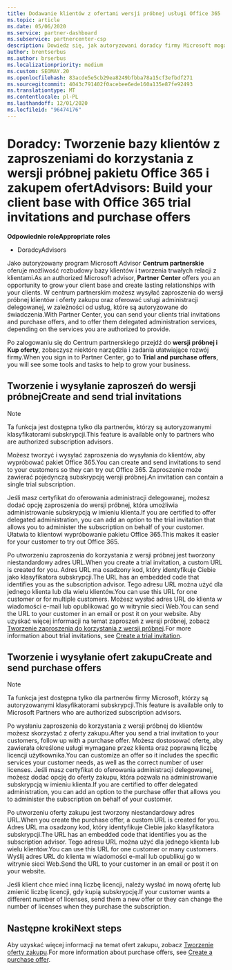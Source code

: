 ```yaml
---
title: Dodawanie klientów z ofertami wersji próbnej usługi Office 365
ms.topic: article
ms.date: 05/06/2020
ms.service: partner-dashboard
ms.subservice: partnercenter-csp
description: Dowiedz się, jak autoryzowani doradcy firmy Microsoft mogą rozwijać swoje subskrypcje pakietu Office 365. Twórz i wysyłaj zaproszenia do wersji próbnej pakietu Office 365 i kupuj oferty na klientach.
author: brentserbus
ms.author: brserbus
ms.localizationpriority: medium
ms.custom: SEOMAY.20
ms.openlocfilehash: 83acde5e5cb29ea8249bfbba78a15cf3efbdf271
ms.sourcegitcommit: 4043c791402f0acebee6ede160a135e87fe92493
ms.translationtype: MT
ms.contentlocale: pl-PL
ms.lasthandoff: 12/01/2020
ms.locfileid: "96474176"
---
```

# <a name="advisors-build-your-client-base-with-office-365-trial-invitations-and-purchase-offers"></a><span data-ttu-id="3c82f-104">Doradcy: Tworzenie bazy klientów z zaproszeniami do korzystania z wersji próbnej pakietu Office 365 i zakupem ofert</span><span class="sxs-lookup"><span data-stu-id="3c82f-104">Advisors: Build your client base with Office 365 trial invitations and purchase offers</span></span>


<span data-ttu-id="3c82f-105">**Odpowiednie role**</span><span class="sxs-lookup"><span data-stu-id="3c82f-105">**Appropriate roles**</span></span>

- <span data-ttu-id="3c82f-106">Doradcy</span><span class="sxs-lookup"><span data-stu-id="3c82f-106">Advisors</span></span>


<span data-ttu-id="3c82f-107">Jako autoryzowany program Microsoft Advisor **Centrum partnerskie** oferuje możliwość rozbudowy bazy klientów i tworzenia trwałych relacji z klientami.</span><span class="sxs-lookup"><span data-stu-id="3c82f-107">As an authorized Microsoft advisor, **Partner Center** offers you an opportunity to grow your client base and create lasting relationships with your clients.</span></span> <span data-ttu-id="3c82f-108">W centrum partnerskim możesz wysyłać zaproszenia do wersji próbnej klientów i oferty zakupu oraz oferować usługi administracji delegowanej, w zależności od usług, które są autoryzowane do świadczenia.</span><span class="sxs-lookup"><span data-stu-id="3c82f-108">With Partner Center, you can send your clients trial invitations and purchase offers, and to offer them delegated administration services, depending on the services you are authorized to provide.</span></span>

<span data-ttu-id="3c82f-109">Po zalogowaniu się do Centrum partnerskiego przejdź do **wersji próbnej i Kup oferty**, zobaczysz niektóre narzędzia i zadania ułatwiające rozwój firmy.</span><span class="sxs-lookup"><span data-stu-id="3c82f-109">When you sign in to Partner Center, go to **Trial and purchase offers**, you will see some tools and tasks to help to grow your business.</span></span>

## <a name="create-and-send-trial-invitations"></a><span data-ttu-id="3c82f-110">Tworzenie i wysyłanie zaproszeń do wersji próbnej</span><span class="sxs-lookup"><span data-stu-id="3c82f-110">Create and send trial invitations</span></span>

> [!NOTE]
> <span data-ttu-id="3c82f-111">Ta funkcja jest dostępna tylko dla partnerów, którzy są autoryzowanymi klasyfikatorami subskrypcji.</span><span class="sxs-lookup"><span data-stu-id="3c82f-111">This feature is available only to partners who are authorized subscription advisors.</span></span>

<span data-ttu-id="3c82f-112">Możesz tworzyć i wysyłać zaproszenia do wysyłania do klientów, aby wypróbować pakiet Office 365.</span><span class="sxs-lookup"><span data-stu-id="3c82f-112">You can create and send invitations to send to your customers so they can try out Office 365.</span></span> <span data-ttu-id="3c82f-113">Zaproszenie może zawierać pojedynczą subskrypcję wersji próbnej.</span><span class="sxs-lookup"><span data-stu-id="3c82f-113">An invitation can contain a single trial subscription.</span></span>

<span data-ttu-id="3c82f-114">Jeśli masz certyfikat do oferowania administracji delegowanej, możesz dodać opcję zaproszenia do wersji próbnej, która umożliwia administrowanie subskrypcją w imieniu klienta.</span><span class="sxs-lookup"><span data-stu-id="3c82f-114">If you are certified to offer delegated administration, you can add an option to the trial invitation that allows you to administer the subscription on behalf of your customer.</span></span> <span data-ttu-id="3c82f-115">Ułatwia to klientowi wypróbowanie pakietu Office 365.</span><span class="sxs-lookup"><span data-stu-id="3c82f-115">This makes it easier for your customer to try out Office 365.</span></span>

<span data-ttu-id="3c82f-116">Po utworzeniu zaproszenia do korzystania z wersji próbnej jest tworzony niestandardowy adres URL.</span><span class="sxs-lookup"><span data-stu-id="3c82f-116">When you create a trial invitation, a custom URL is created for you.</span></span> <span data-ttu-id="3c82f-117">Adres URL ma osadzony kod, który identyfikuje Ciebie jako klasyfikatora subskrypcji.</span><span class="sxs-lookup"><span data-stu-id="3c82f-117">The URL has an embedded code that identifies you as the subscription advisor.</span></span> <span data-ttu-id="3c82f-118">Tego adresu URL można użyć dla jednego klienta lub dla wielu klientów.</span><span class="sxs-lookup"><span data-stu-id="3c82f-118">You can use this URL for one customer or for multiple customers.</span></span> <span data-ttu-id="3c82f-119">Możesz wysłać adres URL do klienta w wiadomości e-mail lub opublikować go w witrynie sieci Web.</span><span class="sxs-lookup"><span data-stu-id="3c82f-119">You can send the URL to your customer in an email or post it on your website.</span></span>
<span data-ttu-id="3c82f-120">Aby uzyskać więcej informacji na temat zaproszeń z wersji próbnej, zobacz [Tworzenie zaproszenia do korzystania z wersji próbnej](advisors-create-a-trial-invitation.md).</span><span class="sxs-lookup"><span data-stu-id="3c82f-120">For more information about trial invitations, see [Create a trial invitation](advisors-create-a-trial-invitation.md).</span></span>

## <a name="create-and-send-purchase-offers"></a><span data-ttu-id="3c82f-121">Tworzenie i wysyłanie ofert zakupu</span><span class="sxs-lookup"><span data-stu-id="3c82f-121">Create and send purchase offers</span></span>

> [!NOTE]
> <span data-ttu-id="3c82f-122">Ta funkcja jest dostępna tylko dla partnerów firmy Microsoft, którzy są autoryzowanymi klasyfikatorami subskrypcji.</span><span class="sxs-lookup"><span data-stu-id="3c82f-122">This feature is available only to Microsoft Partners who are authorized subscription advisors.</span></span>

<span data-ttu-id="3c82f-123">Po wysłaniu zaproszenia do korzystania z wersji próbnej do klientów możesz skorzystać z oferty zakupu.</span><span class="sxs-lookup"><span data-stu-id="3c82f-123">After you send a trial invitation to your customers, follow up with a purchase offer.</span></span> <span data-ttu-id="3c82f-124">Możesz dostosować ofertę, aby zawierała określone usługi wymagane przez klienta oraz poprawną liczbę licencji użytkownika.</span><span class="sxs-lookup"><span data-stu-id="3c82f-124">You can customize an offer so it includes the specific services your customer needs, as well as the correct number of user licenses.</span></span> <span data-ttu-id="3c82f-125">Jeśli masz certyfikat do oferowania administracji delegowanej, możesz dodać opcję do oferty zakupu, która pozwala na administrowanie subskrypcją w imieniu klienta.</span><span class="sxs-lookup"><span data-stu-id="3c82f-125">If you are certified to offer delegated administration, you can add an option to the purchase offer that allows you to administer the subscription on behalf of your customer.</span></span>

<span data-ttu-id="3c82f-126">Po utworzeniu oferty zakupu jest tworzony niestandardowy adres URL.</span><span class="sxs-lookup"><span data-stu-id="3c82f-126">When you create the purchase offer, a custom URL is created for you.</span></span> <span data-ttu-id="3c82f-127">Adres URL ma osadzony kod, który identyfikuje Ciebie jako klasyfikatora subskrypcji.</span><span class="sxs-lookup"><span data-stu-id="3c82f-127">The URL has an embedded code that identifies you as the subscription advisor.</span></span> <span data-ttu-id="3c82f-128">Tego adresu URL można użyć dla jednego klienta lub wielu klientów.</span><span class="sxs-lookup"><span data-stu-id="3c82f-128">You can use this URL for one customer or many customers.</span></span> <span data-ttu-id="3c82f-129">Wyślij adres URL do klienta w wiadomości e-mail lub opublikuj go w witrynie sieci Web.</span><span class="sxs-lookup"><span data-stu-id="3c82f-129">Send the URL to your customer in an email or post it on your website.</span></span>

<span data-ttu-id="3c82f-130">Jeśli klient chce mieć inną liczbę licencji, należy wysłać im nową ofertę lub zmienić liczbę licencji, gdy kupią subskrypcję.</span><span class="sxs-lookup"><span data-stu-id="3c82f-130">If your customer wants a different number of licenses, send them a new offer or they can change the number of licenses when they purchase the subscription.</span></span>

## <a name="next-steps"></a><span data-ttu-id="3c82f-131">Następne kroki</span><span class="sxs-lookup"><span data-stu-id="3c82f-131">Next steps</span></span>

<span data-ttu-id="3c82f-132">Aby uzyskać więcej informacji na temat ofert zakupu, zobacz [Tworzenie oferty zakupu](advisor-create-a-purchase-offer.md).</span><span class="sxs-lookup"><span data-stu-id="3c82f-132">For more information about purchase offers, see [Create a purchase offer](advisor-create-a-purchase-offer.md).</span></span>

